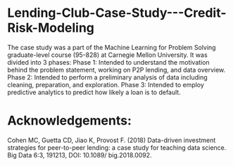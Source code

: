 # Lending-Club-Case-Study---Credit-Risk-Modeling
The case study was a part of the Machine Learning for Problem Solving graduate-level course (95-828) at Carnegie Mellon University. It was divided into 3 phases:
Phase 1: Intended to understand the motivation behind the problem statement, working on P2P lending, and data overview.
Phase 2: Intended to perform a preliminary analysis of data including cleaning, preparation, and exploration. 
Phase 3: Intended to employ predictive analytics to predict how likely a loan is to default.


# Acknowledgements:
Cohen MC, Guetta CD, Jiao K, Provost F. (2018) Data-driven investment strategies for peer-to-peer lending: a case study for teaching data science. Big Data 6:3, 191213, DOI: 10.1089/ big.2018.0092.
